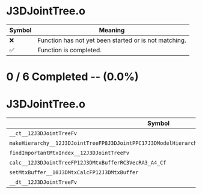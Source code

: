 # J3DJointTree.o
| Symbol | Meaning 
| ------------- | ------------- 
| :x: | Function has not yet been started or is not matching. 
| :white_check_mark: | Function is completed. 


# 0 / 6 Completed -- (0.0%)
# J3DJointTree.o
| Symbol | Decompiled? |
| ------------- | ------------- |
| `__ct__12J3DJointTreeFv` | :x: |
| `makeHierarchy__12J3DJointTreeFP8J3DJointPPC17J3DModelHierarchyP16J3DMaterialTableP13J3DShapeTable` | :x: |
| `findImportantMtxIndex__12J3DJointTreeFv` | :x: |
| `calc__12J3DJointTreeFP12J3DMtxBufferRC3VecRA3_A4_Cf` | :x: |
| `setMtxBuffer__10J3DMtxCalcFP12J3DMtxBuffer` | :x: |
| `__dt__12J3DJointTreeFv` | :x: |
